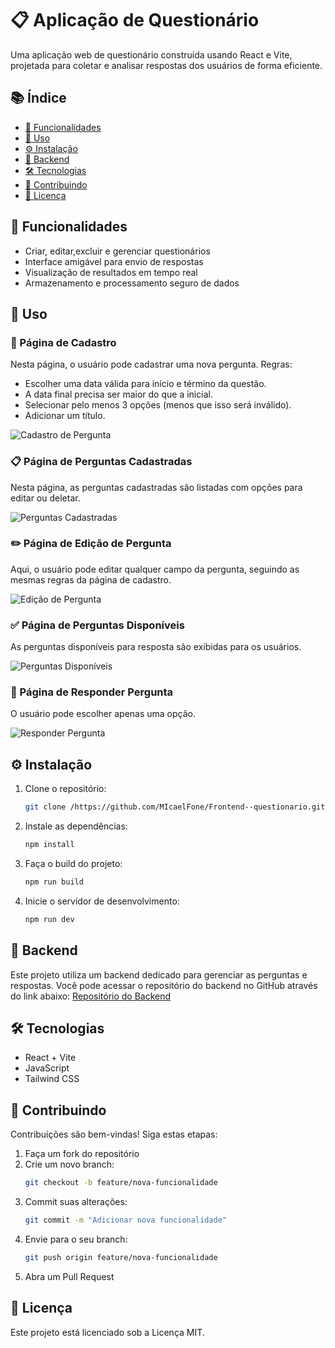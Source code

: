# 📋 Aplicação de Questionário

Uma aplicação web de questionário construída usando React e Vite, projetada para coletar e analisar respostas dos usuários de forma eficiente.

## 📚 Índice
- [🚀 Funcionalidades](#-funcionalidades)
- [🎯 Uso](#-uso)
- [⚙️ Instalação](#-instalação)
- [🔗 Backend](#-backend)
- [🛠️ Tecnologias](#-tecnologias)
- [🤝 Contribuindo](#-contribuindo)
- [📜 Licença](#-licença)

## 🚀 Funcionalidades
- Criar, editar,excluir e gerenciar questionários
- Interface amigável para envio de respostas
- Visualização de resultados em tempo real
- Armazenamento e processamento seguro de dados

## 🎯 Uso
### 📄 Página de Cadastro
Nesta página, o usuário pode cadastrar uma nova pergunta. Regras:
- Escolher uma data válida para início e término da questão.
- A data final precisa ser maior do que a inicial.
- Selecionar pelo menos 3 opções (menos que isso será inválido).
- Adicionar um título.

![Cadastro de Pergunta](./src/images/cadastro.png)

### 📋 Página de Perguntas Cadastradas
Nesta página, as perguntas cadastradas são listadas com opções para editar ou deletar.

![Perguntas Cadastradas](./src/images/perguntas_cadastrada.png)

### ✏️ Página de Edição de Pergunta
Aqui, o usuário pode editar qualquer campo da pergunta, seguindo as mesmas regras da página de cadastro.

![Edição de Pergunta](./src/images/editar_pergunta.png)

### ✅ Página de Perguntas Disponíveis
As perguntas disponíveis para resposta são exibidas para os usuários.

![Perguntas Disponíveis](./src/images/perguntas_diponiveis_para_responder.png)

### 📝 Página de Responder Pergunta
O usuário pode escolher apenas uma opção.

![Responder Pergunta](./src/images/pagina_responder_pergunta.png)

## ⚙️ Instalação
1. Clone o repositório:
   ```bash
   git clone /https://github.com/MIcaelFone/Frontend--questionario.git
   ```

2. Instale as dependências:
   ```bash
   npm install
   ```
3. Faça o build do projeto:
   ```bash
   npm run build
   ```
4. Inicie o servidor de desenvolvimento:
   ```bash
   npm run dev
   ```
## 🔗 Backend
Este projeto utiliza um backend dedicado para gerenciar as perguntas e respostas. Você pode acessar o repositório do backend no GitHub através do link abaixo:
[Repositório do Backend](https://github.com/MIcaelFone/Backend-questionario)

## 🛠️ Tecnologias
- React + Vite
- JavaScript
- Tailwind CSS


## 🤝 Contribuindo
Contribuições são bem-vindas! Siga estas etapas:
1. Faça um fork do repositório
2. Crie um novo branch:
   ```bash
   git checkout -b feature/nova-funcionalidade
   ```
3. Commit suas alterações:
   ```bash
   git commit -m "Adicionar nova funcionalidade"
   ```
4. Envie para o seu branch:
   ```bash
   git push origin feature/nova-funcionalidade
   ```
5. Abra um Pull Request

## 📜 Licença
Este projeto está licenciado sob a Licença MIT.
